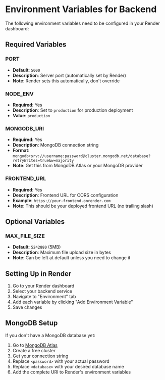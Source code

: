 # Environment Variables for Backend

The following environment variables need to be configured in your Render dashboard:

## Required Variables

### PORT
- **Default**: `5000`
- **Description**: Server port (automatically set by Render)
- **Note**: Render sets this automatically, don't override

### NODE_ENV
- **Required**: Yes
- **Description**: Set to `production` for production deployment
- **Value**: `production`

### MONGODB_URI
- **Required**: Yes
- **Description**: MongoDB connection string
- **Format**: `mongodb+srv://username:password@cluster.mongodb.net/database?retryWrites=true&w=majority`
- **Note**: Get this from MongoDB Atlas or your MongoDB provider

### FRONTEND_URL
- **Required**: Yes
- **Description**: Frontend URL for CORS configuration
- **Example**: `https://your-frontend.onrender.com`
- **Note**: This should be your deployed frontend URL (no trailing slash)

## Optional Variables

### MAX_FILE_SIZE
- **Default**: `5242880` (5MB)
- **Description**: Maximum file upload size in bytes
- **Note**: Can be left at default unless you need to change it

## Setting Up in Render

1. Go to your Render dashboard
2. Select your backend service
3. Navigate to "Environment" tab
4. Add each variable by clicking "Add Environment Variable"
5. Save changes

## MongoDB Setup

If you don't have a MongoDB database yet:

1. Go to [MongoDB Atlas](https://www.mongodb.com/cloud/atlas)
2. Create a free cluster
3. Get your connection string
4. Replace `<password>` with your actual password
5. Replace `<database>` with your desired database name
6. Add the complete URI to Render's environment variables

